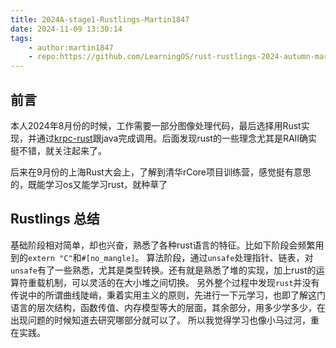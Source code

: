 ```yaml
---
title: 2024A-stage1-Rustlings-Martin1847
date: 2024-11-09 13:30:14
tags:
    - author:martin1847
    - repo:https://github.com/LearningOS/rust-rustlings-2024-autumn-martin1847
---
```


## 前言

本人2024年8月份的时候，工作需要一部分图像处理代码，最后选择用Rust实现，并通过[krpc-rust](https://github.com/martin1847/krpc-rust)跟java完成调用。后面发现rust的一些理念尤其是RAII确实挺不错，就关注起来了。

后来在9月份的上海Rust大会上，了解到清华rCore项目训练营，感觉挺有意思的，既能学习os又能学习rust，就种草了

## Rustlings 总结

基础阶段相对简单，却也兴奋，熟悉了各种rust语言的特征。比如下阶段会频繁用到的`extern "C"`和`#[no_mangle]`。
算法阶段，通过`unsafe`处理指针、链表，对`unsafe`有了一些熟悉，尤其是类型转换。还有就是熟悉了堆的实现，加上rust的运算符重载机制，可以灵活的在大小堆之间切换。
另外整个过程中发现`rust`并没有传说中的所谓曲线陡峭，秉着实用主义的原则，先进行一下元学习，也即了解这门语言的层次结构，函数传值、内存模型等大的层面，其余部分，用多少学多少，在出现问题的时候知道去研究哪部分就可以了。
所以我觉得学习也像小马过河，重在实践。

